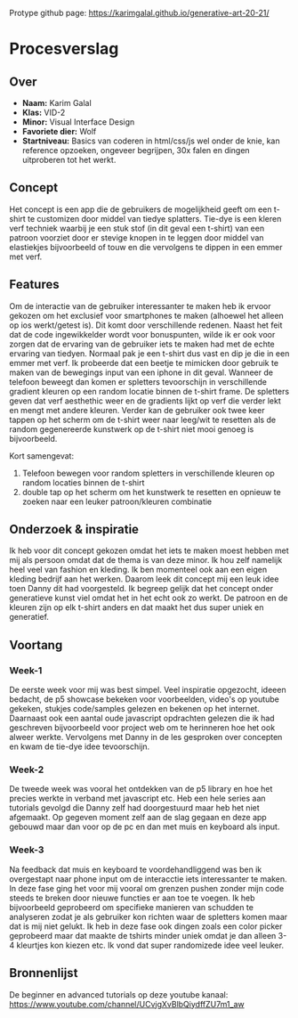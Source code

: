 <!-- Vergeet je niet de comments uit te zetten voordat je begint met typen? 💬 -->

Protype github page: https://karimgalal.github.io/generative-art-20-21/

# Procesverslag

## Over
* **Naam:** Karim Galal
* **Klas:** VID-2
* **Minor:** Visual Interface Design
* **Favoriete dier:** Wolf
* **Startniveau:** Basics van coderen in html/css/js wel onder de knie, kan reference opzoeken, ongeveer begrijpen, 30x falen en dingen uitproberen tot het werkt.

## Concept
Het concept is een app die de gebruikers de mogelijkheid geeft om een t-shirt te customizen door middel van tiedye splatters. Tie-dye is een kleren verf techniek waarbij je een stuk stof (in dit geval een t-shirt) van een patroon voorziet door er stevige knopen in te leggen door middel van elastiekjes bijvoorbeeld of touw en die vervolgens te dippen in een emmer met verf.  

## Features
Om de interactie van de gebruiker interessanter te maken heb ik ervoor gekozen om het exclusief voor smartphones te maken (alhoewel het alleen op ios werkt/getest is). Dit komt door verschillende redenen. Naast het feit dat de code ingewikkelder wordt voor bonuspunten, wilde ik er ook voor zorgen dat de ervaring van de gebruiker iets te maken had met de echte ervaring van tiedyen. Normaal pak je een t-shirt dus vast en dip je die in een emmer met verf. Ik probeerde dat een beetje te mimicken door gebruik te maken van de bewegings input van een iphone in dit geval. Wanneer de telefoon beweegt dan komen er spletters tevoorschijn in verschillende gradient kleuren op een random locatie binnen de t-shirt frame. De spletters geven dat verf aesthethic weer en de gradients lijkt op verf die verder lekt en mengt met andere kleuren. Verder kan de gebruiker ook twee keer tappen op het scherm om de t-shirt weer naar leeg/wit te resetten als de random gegenereerde kunstwerk op de t-shirt niet mooi genoeg is bijvoorbeeld.

Kort samengevat:
1) Telefoon bewegen voor random spletters in verschillende kleuren op random locaties binnen de t-shirt
2) double tap op het scherm om het kunstwerk te resetten en opnieuw te zoeken naar een leuker patroon/kleuren combinatie

## Onderzoek & inspiratie
Ik heb voor dit concept gekozen omdat het iets te maken moest hebben met mij als persoon omdat dat de thema is van deze minor. Ik hou zelf namelijk heel veel van fashion en kleding. Ik ben momenteel ook aan een eigen kleding bedrijf aan het werken. Daarom leek dit concept mij een leuk idee toen Danny dit had voorgesteld. Ik begreep gelijk dat het concept onder generatieve kunst viel omdat het in het echt ook zo werkt. De patroon en de kleuren zijn op elk t-shirt anders en dat maakt het dus super uniek en generatief.

## Voortang
### Week-1
De eerste week voor mij was best simpel. Veel inspiratie opgezocht, ideeen bedacht, de p5 showcase bekeken voor voorbeelden, video's op youtube gekeken, stukjes code/samples gelezen en bekenen op het internet. Daarnaast ook een aantal oude javascript opdrachten gelezen die ik had geschreven bijvoorbeeld voor project web om te herinneren hoe het ook alweer werkte. Vervolgens met Danny in de les gesproken over concepten en kwam de tie-dye idee tevoorschijn.

### Week-2
De tweede week was vooral het ontdekken van de p5 library en hoe het precies werkte in verband met javascript etc. Heb een hele series aan tutorials gevolgd die Danny zelf had doorgestuurd maar heb het niet afgemaakt. Op gegeven moment zelf aan de slag gegaan en deze app gebouwd maar dan voor op de pc en dan met muis en keyboard als input.

### Week-3
Na feedback dat muis en keyboard te voordehandliggend was ben ik overgestapt naar phone input om de interacctie iets interessanter te maken. In deze fase ging het voor mij vooral om grenzen pushen zonder mijn code steeds te breken door nieuwe functies er aan toe te voegen. Ik heb bijvoorbeeld geprobeerd om specifieke manieren van schudden te analyseren zodat je als gebruiker kon richten waar de spletters komen maar dat is mij niet gelukt. Ik heb in deze fase ook dingen zoals een color picker geprobeerd maar dat maakte de tshirts minder uniek omdat je dan alleen 3-4 kleurtjes kon kiezen etc. Ik vond dat super randomizede idee veel leuker.


## Bronnenlijst
De beginner en advanced tutorials op deze youtube kanaal: https://www.youtube.com/channel/UCvjgXvBlbQiydffZU7m1_aw
